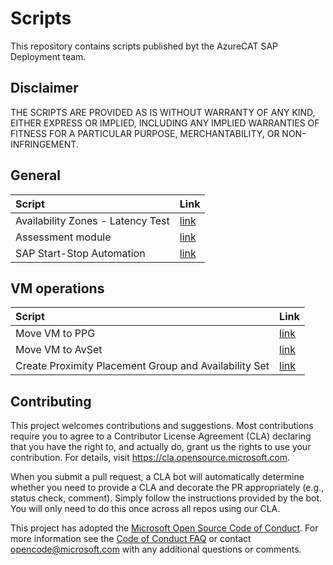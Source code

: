 # Scripts

This repository contains scripts published byt the AzureCAT SAP Deployment team.

## Disclaimer

THE SCRIPTS ARE PROVIDED AS IS WITHOUT WARRANTY OF ANY KIND, EITHER EXPRESS OR IMPLIED, INCLUDING ANY IMPLIED WARRANTIES OF FITNESS FOR A PARTICULAR PURPOSE, MERCHANTABILITY, OR NON-INFRINGEMENT.

## General

| Script                            | Link                                    |
| :-------------------------------- | :-------------------------------------- |
| Availability Zones - Latency Test | [link](./AvZone-Latency-Test/Readme.md) |
| Assessment module | [link](./AssessmentScripts/README.MD) |
| SAP Start-Stop Automation | [link](./Start-Stop-Automation) |


## VM operations

| Script                                                | Link                                   |
| :---------------------------------------------------- | :------------------------------------- |
| Move VM to PPG                                        | [link](./Move-VM-to-PPG/README.md)     |
| Move VM to AvSet                                      | [link](./Move-VM-to-AvSet/README.md)   |
| Create Proximity Placement Group and Availability Set | [link](./PPG-AvSet-creation/README.md) |

## Contributing

This project welcomes contributions and suggestions. Most contributions require you to agree to a
Contributor License Agreement (CLA) declaring that you have the right to, and actually do, grant us
the rights to use your contribution. For details, visit https://cla.opensource.microsoft.com.

When you submit a pull request, a CLA bot will automatically determine whether you need to provide
a CLA and decorate the PR appropriately (e.g., status check, comment). Simply follow the instructions
provided by the bot. You will only need to do this once across all repos using our CLA.

This project has adopted the [Microsoft Open Source Code of Conduct](https://opensource.microsoft.com/codeofconduct/).
For more information see the [Code of Conduct FAQ](https://opensource.microsoft.com/codeofconduct/faq/) or
contact [opencode@microsoft.com](mailto:opencode@microsoft.com) with any additional questions or comments.
